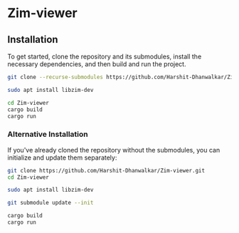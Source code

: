 # Zim-viewer

## Installation

To get started, clone the repository and its submodules, install the necessary dependencies, and then build and run the project.

```bash
git clone --recurse-submodules https://github.com/Harshit-Dhanwalkar/Zim-viewer.git

sudo apt install libzim-dev

cd Zim-viewer
cargo build
cargo run
```

### Alternative Installation

If you've already cloned the repository without the submodules, you can initialize and update them separately:

```bash
git clone https://github.com/Harshit-Dhanwalkar/Zim-viewer.git
cd Zim-viewer

sudo apt install libzim-dev

git submodule update --init

cargo build
cargo run
```
